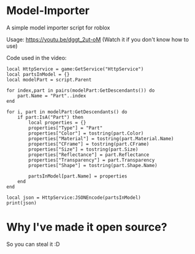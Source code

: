 # Model-Importer
A simple model importer script for roblox

Usage: https://youtu.be/dggt_2ut-oM (Watch it if you don't know how to use)

Code used in the video:
```
local HttpService = game:GetService("HttpService")
local partsInModel = {}
local modelPart = script.Parent

for index,part in pairs(modelPart:GetDescendants()) do
    part.Name = "Part"..index
end

for i, part in modelPart:GetDescendants() do
    if part:IsA("Part") then
        local properties = {}
        properties["Type"] = "Part"
        properties["Color"] = tostring(part.Color)
        properties["Material"] = tostring(part.Material.Name)
        properties["CFrame"] = tostring(part.CFrame)
        properties["Size"] = tostring(part.Size)
        properties["Reflectance"] = part.Reflectance
        properties["Transparency"] = part.Transparency
        properties["Shape"] = tostring(part.Shape.Name)

        partsInModel[part.Name] = properties
    end
end

local json = HttpService:JSONEncode(partsInModel)
print(json)
```

# Why I've made it open source?
So you can steal it :D
